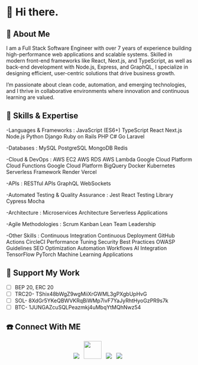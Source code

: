 # 👋 Hi there.

## 🚀 About Me

I am a Full Stack Software Engineer with over 7 years of experience building high-performance web applications and scalable systems. Skilled in modern front-end frameworks like React, Next.js, and TypeScript, as well as back-end development with Node.js, Express, and GraphQL, I specialize in designing efficient, user-centric solutions that drive business growth.

I’m passionate about clean code, automation, and emerging technologies, and I thrive in collaborative environments where innovation and continuous learning are valued.

## 🌟 Skills & Expertise

-Languages & Frameworks
:
JavaScript (ES6+)
TypeScript
React
Next.js
Node.js
Python
Django
Ruby on Rails
PHP
C#
Go
Laravel

-Databases
:
MySQL
PostgreSQL
MongoDB
Redis

-Cloud & DevOps
:
AWS EC2
AWS RDS
AWS Lambda
Google Cloud Platform Cloud Functions
Google Cloud Platform BigQuery
Docker
Kubernetes
Serverless Framework
Render
Vercel

-APIs
:
RESTful APIs
GraphQL
WebSockets

-Automated Testing & Quality Assurance
:
Jest
React Testing Library
Cypress
Mocha

-Architecture
:
Microservices Architecture
Serverless Applications

-Agile Methodologies
:
Scrum
Kanban
Lean
Team Leadership

-Other Skills
:
Continuous Integration
Continuous Deployment
GitHub Actions
CircleCI
Performance Tuning
Security Best Practices
OWASP Guidelines
SEO Optimization
Automation Workflows
AI Integration
TensorFlow
PyTorch
Machine Learning Applications
## 🎉 Support My Work

- [ ] BEP 20, ERC 20
- [ ] TRC20- TShix48bWgZ9wgMiiXrGWML3gPXgbUpHvG
- [ ] SOL- 8XdGr5YKeQBWVKRqBiWMp7ivF7YaJyRhtHyoGzPR9s7k
- [ ] BTC- 1JUNGAZcuSQLPeazmkj4uMbqYtMQhNwz54

## ☎️ Connect With ME

<p align="center"> 
<a href="https://t.me/turtle720"><img src="https://img.icons8.com/color/48/000000/telegram-app--v1.png"/></a>
&nbsp;
<a href="https://discordapp.com/users/1053702868407963669"><img src="https://img.icons8.com/?size=48&id=M725CLW4L7wE&format=png&color=000000" height="48px" width="48px" /></a>
&nbsp;
<a href="https://github.com/crosscentury"><img src="https://img.icons8.com/fluency/48/000000/github.png"/></a>
&nbsp;
<a href="https://www.linkedin.com/in//"><img src="https://img.icons8.com/fluency/48/000000/linkedin.png"/></a>
&nbsp;
</p>
